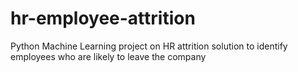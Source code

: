 # hr-employee-attrition
Python Machine Learning project on HR attrition solution to identify employees who are likely to leave the company
